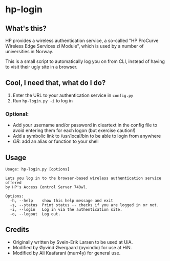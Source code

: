 # hp-login

## What's this?

HP provides a wireless authentication service, a so-called "HP ProCurve Wireless Edge Services zl Module", which is used by a number of universities in Norway.

This is a small script to automatically log you on from CLI, instead of having to visit their ugly site in a browser.

## Cool, I need that, what do I do?

1. Enter the URL to your authentication service in `config.py`
2. Run `hp-login.py -i` to log in

### Optional:

* Add your username and/or password in cleartext in the config file to avoid entering them for each logon (but exercise caution!)
* Add a symbolic link to /usr/local/bin to be able to login from anywhere
* *OR*: add an alias or function to your shell

## Usage

    Usage: hp-login.py [options]
    
    Lets you log in to the browser-based wireless authentication service offered
    by HP's Access Control Server 740wl.
    
    Options:
      -h, --help    show this help message and exit
      -s, --status  Print status -- checks if you are logged in or not.
      -i, --login   Log in via the authentication site.
      -o, --logout  Log out.

## Credits

* Originally written by Svein-Erik Larsen to be used at UiA.
* Modified by Øyvind Øvergaard (oyvindio) for use at HiN.
* Modified by Ali Kaafarani (murr4y) for general use.

